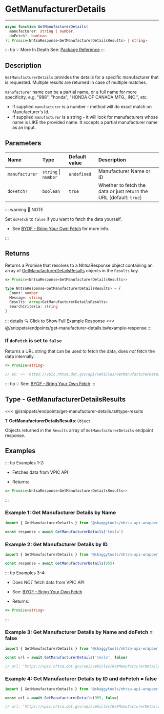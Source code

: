 # GetManufacturerDetails

---

```typescript
async function GetManufacturerDetails(
  manufacturer: string | number,
  doFetch?: boolean
): Promise<NhtsaResponse<GetManufacturerDetailsResults> | string>
```

::: tip :bulb: More In Depth
See: [Package Reference](../../typedoc/modules/api_endpoints_GetManufacturerDetails)
:::

## Description

`GetManufacturerDetails` provides the details for a specific manufacturer that is requested.
Multiple results are returned in case of multiple matches.

`manufacturer` name can be a partial name, or a full name for more specificity, e.g. "988",
"honda", "HONDA OF CANADA MFG., INC.", etc.

- If supplied `manufacturer` is a number - method will do exact match on Manufacturer's Id.
- If supplied `manufacturer` is a string - it will look for manufacturers whose name is LIKE the
  provided name. It accepts a partial manufacturer name as an input.

## Parameters

| Name           | Type                 | Default value | Description                                                        |
| :------------- | :------------------- | :------------ | :----------------------------------------------------------------- |
| `manufacturer` | `string` \| `number` | `undefined`   | Manufacturer Name or ID                                            |
| `doFetch?`     | `boolean`            | `true`        | Whether to fetch the data or just return the URL (default: `true`) |

::: warning 📝 NOTE

Set `doFetch` to `false` if you want to fetch the data yourself.

- See [BYOF - Bring Your Own Fetch](../../guide/bring-your-own-fetch.md#option-1-set-dofetch-to-false)
  for more info.

:::

## Returns

Returns a Promise that resolves to a NhtsaResponse object containing an array of
[GetManufacturerDetailsResults](#type-getmanufacturerdetailsresults) objects in the
`Results` key.

```typescript
=> Promise<NhtsaResponse<GetManufacturerDetailsResults>>
```

```typescript
type NhtsaResponse<GetManufacturerDetailsResults> = {
  Count: number
  Message: string
  Results: Array<GetManufacturerDetailsResults>
  SearchCriteria: string
}
```

::: details :mag: Click to Show Full Example Response
<<< @/snippets/endpoints/get-manufacturer-details.ts#example-response
:::

### If `doFetch` is set to `false`

Returns a URL string that can be used to fetch the data, does _not_ fetch the data internally.

```typescript
=> Promise<string>

// ex: => 'https://vpic.nhtsa.dot.gov/api/vehicles/GetManufacturerDetails/tesla?format=json'
```

::: tip :bulb: See: [BYOF - Bring Your Own Fetch](../../guide/bring-your-own-fetch.md#option-1-set-dofetch-to-false)
:::

## Type - GetManufacturerDetailsResults

<<< @/snippets/endpoints/get-manufacturer-details.ts#type-results

Ƭ **GetManufacturerDetailsResults**: `Object`

Objects returned in the `Results` array of `GetManufacturerDetails` endpoint response.

## Examples

::: tip Examples 1-2:

- Fetches data from VPIC API

- Returns:

```typescript
=> Promise<NhtsaResponse<GetManufacturerDetailsResults>>
```

:::

### Example 1: Get Manufacturer Details by Name

```ts
import { GetManufacturerDetails } from '@shaggytools/nhtsa-api-wrapper'

const response = await GetManufacturerDetails('tesla')
```

### Example 2: Get Manufacturer Details by ID

```ts
import { GetManufacturerDetails } from '@shaggytools/nhtsa-api-wrapper'

const response = await GetManufacturerDetails(955)
```

::: tip Examples 3-4:

- Does _NOT_ fetch data from VPIC API

- See: [BYOF - Bring Your Own Fetch](../../guide/bring-your-own-fetch.md#option-1-set-dofetch-to-false)

- Returns:

```typescript
=> Promise<string>
```

:::

### Example 3: Get Manufacturer Details by Name and doFetch = false

```ts
import { GetManufacturerDetails } from '@shaggytools/nhtsa-api-wrapper'

const url = await GetManufacturerDetails('tesla', false)

// url: 'https://vpic.nhtsa.dot.gov/api/vehicles/GetManufacturerDetails/tesla?format=json'
```

### Example 4: Get Manufacturer Details by ID and doFetch = false

```ts
import { GetManufacturerDetails } from '@shaggytools/nhtsa-api-wrapper'

const url = await GetManufacturerDetails(955, false)

// url: 'https://vpic.nhtsa.dot.gov/api/vehicles/GetManufacturerDetails/955?format=json'
```
